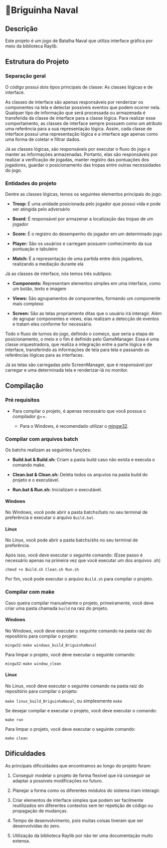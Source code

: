 # **🚢Briguinha Naval**

## **Descrição**

Este projeto é um jogo de Batalha Naval que utiliza interface gráfica por meio da biblioteca Raylib.

## **Estrutura do Projeto**

### **Separação geral**

O código possui dois tipos principais de classe: As classes lógicas e de interface.

As classes de interface são apenas responsáveis por renderizar os componentes na tela e detectar possíveis eventos que podem ocorrer nela. Qualquer tipo de informação que será processada ou armazenada é transferida da classe de interface para a classe lógica. Para realizar esse comportamento, as classes de interface sempre possuem como um atributo uma referência para a sua representação lógica. Assim, cada classe de interface possui uma representação lógica e a interface age apenas como uma forma de coletar e filtrar dados.

Já as classes lógicas, são responsáveis por executar o fluxo do jogo e manter as informações armazenadas. Portanto, elas são responsáveis por realizar a verificação de jogadas, manter registro das pontuações dos jogadores, guardar o posicionamento das tropas entre outras necessidades do jogo.

### **Entidades do projeto**

Dentre as classes lógicas, temos os seguintes elementos principais do jogo:

- **Troop:** É uma unidade posicionada pelo jogador que possui vida e pode ser atingida pelo adversário

- **Board:** É responsável por armazenar a localização das tropas de um jogador

- **Score:** É o registro do desempenho do jogador em um determinado jogo

- **Player:** São os usuários e carregam possuem conhecimento da sua pontuação e tabuleiro

- **Match:** É a representação de uma partida entre dois jogadores, realizando a mediação durante ela

Já as classes de interface, nós temos três subtipos:

- **Components:** Representam elementos simples em uma interface, como um botão, texto e imagem

- **Views:** São agrupamentos de componentes, formando um componente mais complexo

- **Screen:** São as telas propriamente ditas que o usuário irá interagir. Além de agrupar componentes e views, elas realizam a detecção de eventos e tratam eles conforme for necessário.

Todo o fluxo de turnos do jogo, definido o começo, que seria a etapa de posicionamento, o meio e o fim é definido pelo GameManager. Essa é uma classe orquestradora, que realiza a integração entre a parte lógica e de interface, transferindo as informações de tela para tela e passando as referências lógicas para as interfaces.

Já as telas são carregadas pelo ScreenManager, que é responsável por carregar e uma determinada tela e renderizar-lá no monitor.

## **Compilação**

### **Pré requisitos**

- Para compilar o projeto, é apenas necessário que você possua o compilador g++. 

    - Para o Windows, é recomendado utilizar o [mingw32](https://sourceforge.net/projects/mingw-w64/files/Toolchains%20targetting%20Win32/Personal%20Builds/mingw-builds/8.1.0/threads-posix/dwarf/).

### **Compilar com arquivos batch**

Os batchs realizam as seguintes funções:

- **Build.bat & Build.sh:** Criam a pasta build caso não exista e executa o comando make.

- **Clean.bat & Clean.sh:** Deleta todos os arquvios na pasta build do projeto e o executável.

- **Run.bat & Run.sh:** Inicializam o executável.

#### **Windows**

No Windows, você pode abrir a pasta batchs/bats no seu terminal de preferência e executar o arquivo ``Build.bat``.

#### **Linux**

No Linux, você pode abrir a pasta batchs/shs no seu terminal de preferência.

Após isso, você deve executar o seguinte comando: (Esse passo é necessário apenas na primeira vez que você executar um dos arquivos .sh)

``chmod +x Build.sh Clean.sh Run.sh``

Por fim, você pode executar o arquivo ``Build.sh`` para compilar o projeto.

### **Compilar com make**

Caso queira compilar manualmente o projeto, primeiramente, você deve criar uma pasta chamada ``build`` na raiz do projeto.

#### **Windows**

No Windows, você deve executar o seguinte comando na pasta raiz do repositório para compilar o projeto:

``mingw32-make windows_build_BriguinhaNaval``

Para limpar o projeto, você deve executar o seguinte comando:

``mingw32-make window_clean``

#### **Linux**

No Linux, você deve executar o seguinte comando na pasta raiz do repositório para compilar o projeto:

``make linux_build_BriguinhaNaval``, ou simplesmente ``make``

Se desejar compilar e executar o projeto, você deve executar o comando:

``make run``

Para limpar o projeto, você deve executar o seguinte comando:

``make clean``

## **Dificuldades**

As principais dificuldades que encontramos ao longo do projeto foram:

1. Conseguir modelar o projeto de forma flexível que irá conseguir se adaptar a possíveis modificações no futuro.

2. Planejar a forma como os diferentes módulos do sistema iriam interagir.

3. Criar elementos de interface simples que podem ser facilmente reutilizados em diferentes contextos sem ter repetição de código ou propagação de mudanças.

4. Tempo de desenvolvimento, pois muitas coisas tiveram que ser desenvolvidas do zero.

5. Utilização da biblioteca Raylib por não ter uma documentação muito extensa.